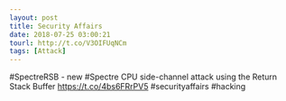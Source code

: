 ```yaml
---
layout: post
title: Security Affairs
date: 2018-07-25 03:00:21
tourl: http://t.co/V3OIFUqNCm
tags: [Attack]
---
```

#SpectreRSB - new #Spectre CPU side-channel attack using the Return Stack Buffer
https://t.co/4bs6FRrPV5
#securityaffairs #hacking
#